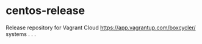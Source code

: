 # centos-release
Release repository for Vagrant Cloud https://app.vagrantup.com/boxcycler/ systems . . .
